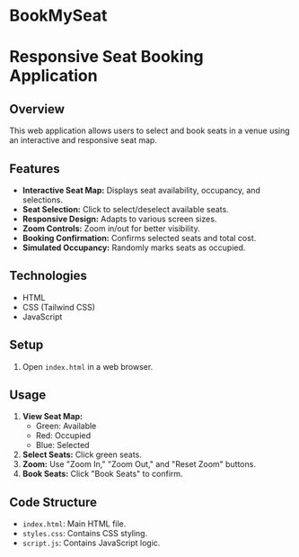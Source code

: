 # BookMySeat

# Responsive Seat Booking Application

## Overview

This web application allows users to select and book seats in a venue using an interactive and responsive seat map.

## Features

* **Interactive Seat Map:** Displays seat availability, occupancy, and selections.
* **Seat Selection:** Click to select/deselect available seats.
* **Responsive Design:** Adapts to various screen sizes.
* **Zoom Controls:** Zoom in/out for better visibility.
* **Booking Confirmation:** Confirms selected seats and total cost.
* **Simulated Occupancy:** Randomly marks seats as occupied.

## Technologies

* HTML
* CSS (Tailwind CSS)
* JavaScript

## Setup

1.  Open `index.html` in a web browser.

## Usage

1.  **View Seat Map:**
    * Green: Available
    * Red: Occupied
    * Blue: Selected
2.  **Select Seats:** Click green seats.
3.  **Zoom:** Use "Zoom In," "Zoom Out," and "Reset Zoom" buttons.
4.  **Book Seats:** Click "Book Seats" to confirm.

## Code Structure

* `index.html`: Main HTML file.
* `styles.css`: Contains CSS styling.
* `script.js`: Contains JavaScript logic.

  

